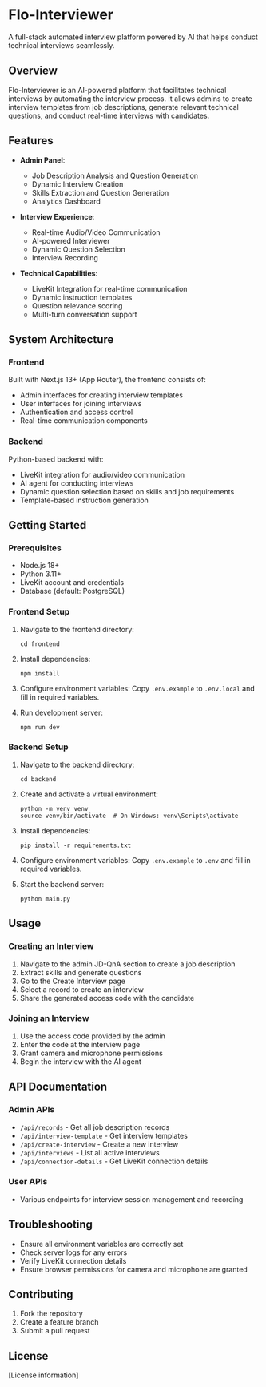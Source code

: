# Flo-Interviewer

A full-stack automated interview platform powered by AI that helps conduct technical interviews seamlessly.

## Overview

Flo-Interviewer is an AI-powered platform that facilitates technical interviews by automating the interview process. It allows admins to create interview templates from job descriptions, generate relevant technical questions, and conduct real-time interviews with candidates.

## Features

- **Admin Panel**:
  - Job Description Analysis and Question Generation
  - Dynamic Interview Creation
  - Skills Extraction and Question Generation
  - Analytics Dashboard

- **Interview Experience**:
  - Real-time Audio/Video Communication
  - AI-powered Interviewer
  - Dynamic Question Selection
  - Interview Recording

- **Technical Capabilities**:
  - LiveKit Integration for real-time communication
  - Dynamic instruction templates
  - Question relevance scoring
  - Multi-turn conversation support

## System Architecture

### Frontend

Built with Next.js 13+ (App Router), the frontend consists of:

- Admin interfaces for creating interview templates
- User interfaces for joining interviews
- Authentication and access control
- Real-time communication components

### Backend

Python-based backend with:

- LiveKit integration for audio/video communication
- AI agent for conducting interviews
- Dynamic question selection based on skills and job requirements
- Template-based instruction generation

## Getting Started

### Prerequisites

- Node.js 18+
- Python 3.11+
- LiveKit account and credentials
- Database (default: PostgreSQL)

### Frontend Setup

1. Navigate to the frontend directory:
   ```
   cd frontend
   ```

2. Install dependencies:
   ```
   npm install
   ```

3. Configure environment variables:
   Copy `.env.example` to `.env.local` and fill in required variables.

4. Run development server:
   ```
   npm run dev
   ```

### Backend Setup

1. Navigate to the backend directory:
   ```
   cd backend
   ```

2. Create and activate a virtual environment:
   ```
   python -m venv venv
   source venv/bin/activate  # On Windows: venv\Scripts\activate
   ```

3. Install dependencies:
   ```
   pip install -r requirements.txt
   ```

4. Configure environment variables:
   Copy `.env.example` to `.env` and fill in required variables.

5. Start the backend server:
   ```
   python main.py
   ```

## Usage

### Creating an Interview

1. Navigate to the admin JD-QnA section to create a job description
2. Extract skills and generate questions
3. Go to the Create Interview page
4. Select a record to create an interview
5. Share the generated access code with the candidate

### Joining an Interview

1. Use the access code provided by the admin
2. Enter the code at the interview page
3. Grant camera and microphone permissions
4. Begin the interview with the AI agent

## API Documentation

### Admin APIs

- `/api/records` - Get all job description records
- `/api/interview-template` - Get interview templates
- `/api/create-interview` - Create a new interview
- `/api/interviews` - List all active interviews
- `/api/connection-details` - Get LiveKit connection details

### User APIs

- Various endpoints for interview session management and recording

## Troubleshooting

- Ensure all environment variables are correctly set
- Check server logs for any errors
- Verify LiveKit connection details
- Ensure browser permissions for camera and microphone are granted

## Contributing

1. Fork the repository
2. Create a feature branch
3. Submit a pull request

## License

[License information]
